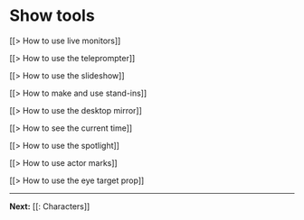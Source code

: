 # Show tools

[[> How to use live monitors]]

[[> How to use the teleprompter]]

[[> How to use the slideshow]]

[[> How to make and use stand-ins]]

[[> How to use the desktop mirror]]

[[> How to see the current time]]

[[> How to use the spotlight]]

[[> How to use actor marks]]

[[> How to use the eye target prop]]

---

**Next:** [[: Characters]]
